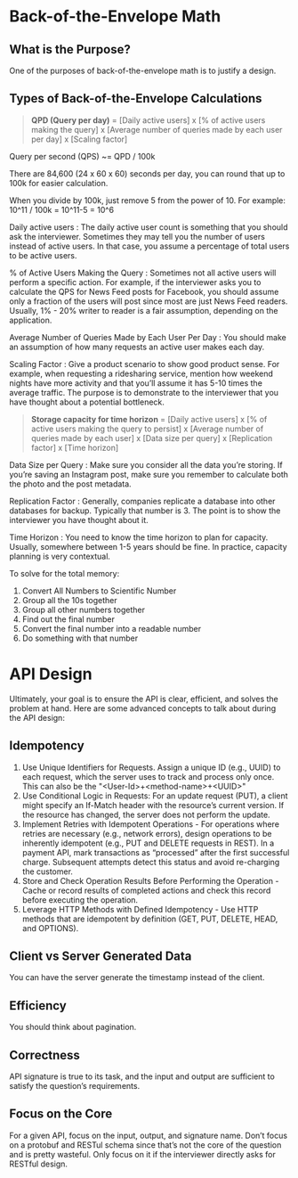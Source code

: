 # Back-of-the-Envelope Math

## What is the Purpose?
One of the purposes of back-of-the-envelope math is to justify a design. 

## Types of Back-of-the-Envelope Calculations
> **QPD (Query per day)** =
[Daily active users] x
[% of active users making the query] x
[Average number of queries made by each user per day] x
[Scaling factor]

Query per second (QPS) ~= QPD / 100k

There are 84,600 (24 x 60 x 60) seconds per day, you can round
that up to 100k for easier calculation.

When you divide by 100k, just remove 5 from the power of 10.
For example:
10^11 / 100k = 10^11-5 = 10^6

Daily active users
 : The daily active user count is something that you should ask the interviewer.
Sometimes they may tell you the number of users instead of active users. In that
case, you assume a percentage of total users to be active users.

% of Active Users Making the Query
 : Sometimes not all active users will perform a specific action. For example, if the
interviewer asks you to calculate the QPS for News Feed posts for Facebook,
you should assume only a fraction of the users will post since most are just News
Feed readers. Usually, 1% - 20% writer to reader is a fair assumption, depending
on the application.

Average Number of Queries Made by Each User Per Day
 : You should make an assumption of how many requests an active user makes
each day.

Scaling Factor
 : Give a product scenario to show good product sense. For example, when
requesting a ridesharing service, mention how weekend nights have more
activity and that you’ll assume it has 5-10 times the average traffic. The purpose is to demonstrate to the interviewer that you have thought
about a potential bottleneck.

> **Storage capacity for time horizon** =
[Daily active users] x
[% of active users making the query to persist] x
[Average number of queries made by each user] x
[Data size per query] x
[Replication factor] x
[Time horizon]

Data Size per Query
 : Make sure you consider all the data you’re storing. If you’re saving an Instagram
post, make sure you remember to calculate both the photo and the post metadata.

Replication Factor
 : Generally, companies replicate a database into other databases for backup.
Typically that number is 3. The point is to show the interviewer you have
thought about it.

Time Horizon
 : You need to know the time horizon to plan for capacity. Usually, somewhere
between 1-5 years should be fine. In practice, capacity planning is very
contextual.

To solve for the total memory:
1. Convert All Numbers to Scientific Number
2. Group all the 10s together 
3. Group all other numbers together
4. Find out the final number
5. Convert the final number into a readable number
6. Do something with that number


# API Design
Ultimately, your
goal is to ensure the API is clear, efficient, and solves the problem at hand. Here
are some advanced concepts to talk about during the API design:

## Idempotency
1. Use Unique Identifiers for Requests.
Assign a unique ID (e.g., UUID) to each request, which the server uses to track and process only once. This can also be the "\<User-Id>+\<method-name>+\<UUID>"
2. Use Conditional Logic in Requests: For an update request (PUT), a client might specify an If-Match header with the resource’s current version. If the resource has changed, the server does not perform the update.
3. Implement Retries with Idempotent Operations - For operations where retries are necessary (e.g., network errors), design operations to be inherently idempotent (e.g., PUT and DELETE requests in REST). In a payment API, mark transactions as “processed” after the first successful charge. Subsequent attempts detect this status and avoid re-charging the customer.
4. Store and Check Operation Results Before Performing the Operation - Cache or record results of completed actions and check this record before executing the operation.
5. Leverage HTTP Methods with Defined Idempotency - Use HTTP methods that are idempotent by definition (GET, PUT, DELETE, HEAD, and OPTIONS).


## Client vs Server Generated Data
You can have the server generate the timestamp instead of the
client.

## Efficiency
You should think
about pagination.

## Correctness
API signature is true
to its task, and the input and output are sufficient to satisfy the question’s
requirements.

## Focus on the Core
For a given API, focus on the input, output, and signature name. Don’t focus on
a protobuf and RESTul schema since that’s not the core of the question and is
pretty wasteful. Only focus on it if the interviewer directly asks for RESTful
design.

